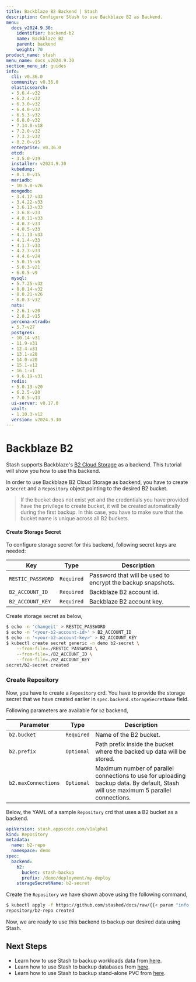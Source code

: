```yaml
---
title: Backblaze B2 Backend | Stash
description: Configure Stash to use Backblaze B2 as Backend.
menu:
  docs_v2024.9.30:
    identifier: backend-b2
    name: Backblaze B2
    parent: backend
    weight: 70
product_name: stash
menu_name: docs_v2024.9.30
section_menu_id: guides
info:
  cli: v0.36.0
  community: v0.36.0
  elasticsearch:
  - 5.6.4-v32
  - 6.2.4-v32
  - 6.3.0-v32
  - 6.4.0-v32
  - 6.5.3-v32
  - 6.8.0-v32
  - 7.14.0-v18
  - 7.2.0-v32
  - 7.3.2-v32
  - 8.2.0-v15
  enterprise: v0.36.0
  etcd:
  - 3.5.0-v19
  installer: v2024.9.30
  kubedump:
  - 0.1.0-v15
  mariadb:
  - 10.5.8-v26
  mongodb:
  - 3.4.17-v33
  - 3.4.22-v33
  - 3.6.13-v33
  - 3.6.8-v33
  - 4.0.11-v33
  - 4.0.3-v33
  - 4.0.5-v33
  - 4.1.13-v33
  - 4.1.4-v33
  - 4.1.7-v33
  - 4.2.3-v33
  - 4.4.6-v24
  - 5.0.15-v6
  - 5.0.3-v21
  - 6.0.5-v9
  mysql:
  - 5.7.25-v32
  - 8.0.14-v32
  - 8.0.21-v26
  - 8.0.3-v32
  nats:
  - 2.6.1-v20
  - 2.8.2-v15
  percona-xtradb:
  - 5.7-v27
  postgres:
  - 10.14-v31
  - 11.9-v31
  - 12.4-v31
  - 13.1-v28
  - 14.0-v20
  - 15.1-v12
  - 16.1-v1
  - 9.6.19-v31
  redis:
  - 5.0.13-v20
  - 6.2.5-v20
  - 7.0.5-v13
  ui-server: v0.17.0
  vault:
  - 1.10.3-v12
  version: v2024.9.30
---
```


# Backblaze B2

Stash supports Backblaze's [B2 Cloud Storage](https://www.backblaze.com/b2/cloud-storage.html) as a backend. This tutorial will show you how to use this backend.

In order to use Backblaze B2 Cloud Storage as backend, you have to create a `Secret` and a `Repository` object pointing to the desired B2 bucket.

>If the bucket does not exist yet and the credentials you have provided have the privilege to create bucket, it will be created automatically during the first backup. In this case, you have to make sure that the bucket name is unique across all B2 buckets.

#### Create Storage Secret

To configure storage secret for this backend, following secret keys are needed:

|        Key        |    Type    |                         Description                         |
| ----------------- | ---------- | ----------------------------------------------------------- |
| `RESTIC_PASSWORD` | `Required` | Password that will be used to encrypt the backup snapshots. |
| `B2_ACCOUNT_ID`   | `Required` | Backblaze B2 account id.                                    |
| `B2_ACCOUNT_KEY`  | `Required` | Backblaze B2 account key.                                   |

Create storage secret as below,

```bash
$ echo -n 'changeit' > RESTIC_PASSWORD
$ echo -n '<your-b2-account-id>' > B2_ACCOUNT_ID
$ echo -n '<your-b2-account-key>' > B2_ACCOUNT_KEY
$ kubectl create secret generic -n demo b2-secret \
    --from-file=./RESTIC_PASSWORD \
    --from-file=./B2_ACCOUNT_ID \
    --from-file=./B2_ACCOUNT_KEY
secret/b2-secret created
```

### Create Repository

Now, you have to create a `Repository` crd. You have to provide the storage secret that we have created earlier in `spec.backend.storageSecretName` field.

Following parameters are available for `b2` backend,

|      Parameter      |    Type    |                                                             Description                                                             |
| ------------------- | ---------- | ----------------------------------------------------------------------------------------------------------------------------------- |
| `b2.bucket`         | `Required` | Name of the B2 bucket.                                                                                                              |
| `b2.prefix`         | `Optional` | Path prefix inside the bucket where the backed up data will be stored.                                                              |
| `b2.maxConnections` | `Optional` | Maximum number of parallel connections to use for uploading backup data. By default, Stash will use maximum 5 parallel connections. |

Below, the YAML of a sample `Repository` crd that uses a B2 bucket as a backend.

```yaml
apiVersion: stash.appscode.com/v1alpha1
kind: Repository
metadata:
  name: b2-repo
  namespace: demo
spec:
  backend:
    b2:
      bucket: stash-backup
      prefix: /demo/deployment/my-deploy
    storageSecretName: b2-secret
```

Create the `Repository` we have shown above using the following command,

```bash
$ kubectl apply -f https://github.com/stashed/docs/raw/{{< param "info.version" >}}/docs/guides/backends/b2/examples/b2.yaml
repository/b2-repo created
```

Now, we are ready to use this backend to backup our desired data using Stash.

## Next Steps

- Learn how to use Stash to backup workloads data from [here](/docs/v2024.9.30/guides/workloads/overview/).
- Learn how to use Stash to backup databases from [here](/docs/v2024.9.30/guides/addons/overview/).
- Learn how to use Stash to backup stand-alone PVC from [here](/docs/v2024.9.30/guides/volumes/overview/).
